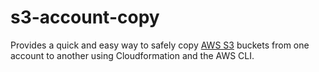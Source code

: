 s3-account-copy
===

Provides a quick and easy way to safely copy [AWS S3](https://aws.amazon.com/s3/) buckets from one account to another using Cloudformation and the AWS CLI.